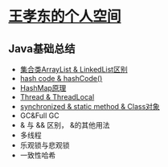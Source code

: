 # [王孝东的个人空间](https://scm-git.github.io/)
## Java基础总结
* [集合类ArrayList & LinkedList区别](./ArrayList_vs_LinkedList.md)
* [hash code & hashCode()](./hashcode.md)
* [HashMap原理](./HashMap.md)
* [Thread & ThreadLocal](./Thread.md)
* [synchronized & static method & Class对象](./synchronized.md)
* GC&Full GC
* & 与 && 区别， &的其他用法
* 多线程
* 乐观锁与悲观锁
* 一致性哈希
